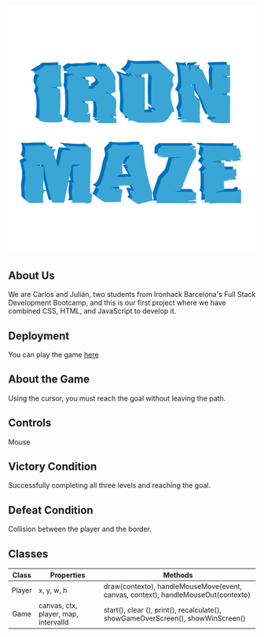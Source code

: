 
![logo-ironmaze](./images/logo.png)

## About Us
We are Carlos and Julián, two students from Ironhack Barcelona's Full Stack Development Bootcamp, and this is our first project where we have combined CSS, HTML, and JavaScript to develop it.

## Deployment
You can play the game [here](https://juliancasillasp.github.io/the-game/)

## About the Game
Using the cursor, you must reach the goal without leaving the path.

## Controls
Mouse

## Victory Condition
Successfully completing all three levels and reaching the goal.

## Defeat Condition
Collision between the player and the border.

## Classes

|   Class   | Properties                              | Methods                                                                            |
| :-------: | --------------------------------------- | ---------------------------------------------------------------------------------- |
|   Player  |    x, y, w, h                           | draw(contexto), handleMouseMove(event, canvas, context), handleMouseOut(contexto)  |
|   Game    |   canvas, ctx, player, map, intervalId  | start(), clear (), print(), recalculate(), showGameOverScreen(), showWinScreen()   |                                    
